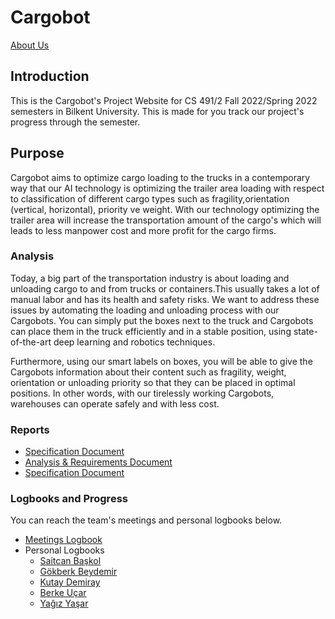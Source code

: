 # Cargobot

<a href="https://cargobot-project.github.io/Cargobot/AboutUs">About Us</a>

## Introduction 
This is the Cargobot's Project Website for CS 491/2 Fall 2022/Spring 2022 semesters in Bilkent University. This is made for you track our project's progress through the semester.

## Purpose 
Cargobot aims to optimize cargo loading to the trucks in a contemporary way that our AI technology is optimizing the trailer area loading with respect to classification of different cargo types such as fragility,orientation (vertical, horizontal), priority ve weight. With our technology optimizing the trailer area will increase the transportation amount of the cargo's which will leads to less manpower cost and more profit for the cargo firms.

### Analysis

Today, a big part of the transportation industry is about loading and unloading cargo to and from trucks or containers.This usually takes a lot of manual labor and has its health and safety risks. We want to address these issues by automating the loading and unloading process with our Cargobots. You can simply put the boxes next to the truck and Cargobots can place them in the truck efficiently and in a stable position, using state-of-the-art deep learning and robotics techniques.

Furthermore, using our smart labels on boxes, you will be able to give the Cargobots information about their content such as fragility, weight, orientation or unloading priority so that they can be placed in optimal positions. In other words, with our tirelessly working Cargobots, warehouses can operate safely and with less cost.
### Reports 
* <a href="https://drive.google.com/file/d/1nkh3GqsXFPHH6GraikUclmELni8pfWpM/view?usp=sharing">Specification Document</a>
* <a href="https://drive.google.com/file/d/1T6ZUVc6eB6ezl-exVewEgYSwAYPuQvH4/view?usp=sharing">Analysis & Requirements Document</a>
* <a href="https://drive.google.com/file/d/13_ZsC5HPezpRIO-_O0CDOf2xjrQkFk_u/view?usp=sharing">Specification Document</a>
### Logbooks and Progress 

You can reach the team's meetings and personal logbooks below. 

* <a href="https://cargobot-project.github.io/Cargobot/MeetingsLogbook">Meetings Logbook</a>
* Personal Logbooks
    * <a href="https://cargobot-project.github.io/Cargobot/21803589_Saitcan_Baskol_Logbook">Saitcan Başkol</a>
    * <a href="https://cargobot-project.github.io/Cargobot/21902638_Gokberk_Beydemir_Logbook">Gökberk Beydemir</a>
    * <a href="https://cargobot-project.github.io/Cargobot/21901815_Kutay_Demiray_Logbook">Kutay Demiray</a>
    * <a href="https://cargobot-project.github.io/Cargobot/21902238_Berke_Ucar_Logbook">Berke Uçar</a>
    * <a href="https://cargobot-project.github.io/Cargobot/21902951_Yagiz_Yasar_Logbook">Yağız Yaşar</a>
